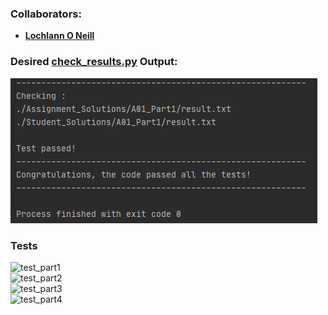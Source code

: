 <!--https://github.com/darsaveli/Readme-Markdown-Syntax-->

### Collaborators:
* **[Lochlann O Neill](https://github.com/lochlannoneill)**

### Desired [check_results.py](https://github.com/lochlannoneill/SOFT8033-BigDataAnalytics-Assignment1/blob/main/my_results/my_A01_check_results.py) Output:
![test_desired_output](https://github.com/lochlannoneill/SOFT8033-BigDataAnalytics-Assignment1/blob/main/screenshots/test_desired_output.png?raw=true)  


### Tests
![test_part1](https://github.com/lochlannoneill/SOFT8033-BigDataAnalytics-MapReduce/blob/main/screenshots/part1/test.PNG?raw=true)  
![test_part2](https://github.com/lochlannoneill/SOFT8033-BigDataAnalytics-MapReduce/blob/main/screenshots/part2/test.PNG?raw=true)  
![test_part3](https://github.com/lochlannoneill/SOFT8033-BigDataAnalytics-MapReduce/blob/main/screenshots/part3/test.PNG?raw=true)  
![test_part4](https://github.com/lochlannoneill/SOFT8033-BigDataAnalytics-MapReduce/blob/main/screenshots/part4/test.PNG?raw=true)  
